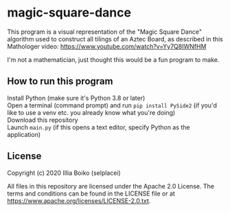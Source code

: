 # magic-square-dance

This program is a visual representation of the "Magic Square Dance" algorithm used to construct all tilings of an Aztec Board, as described in this Mathologer video: https://www.youtube.com/watch?v=Yy7Q8IWNfHM

I'm not a mathematician, just thought this would be a fun program to make.

## How to run this program

Install Python (make sure it's Python 3.8 or later)  
Open a terminal (command prompt) and run `pip install PySide2` (if you'd like to use a venv etc. you already know what you're doing)  
Download this repository  
Launch `main.py` (if this opens a text editor, specify Python as the application)

## License

Copyright (c) 2020 Illia Boiko (selplacei)

All files in this repository are licensed under the Apache 2.0 License. The terms and conditions can be found in the LICENSE file or at https://www.apache.org/licenses/LICENSE-2.0.txt.
